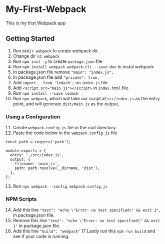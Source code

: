 # My-First-Webpack
This is my first Webpack app
## Getting Started
1. Run `mkdir webpack` to create webpack dir.
2. Change dir `cd webpack`
3. Run `npm init -y` to create `package.json` file
4. Run `npm install webpack webpack-cli --save-dev` to instal webpack
5. In package.json file remove `"main": "index.js",`
6. In package.json file add `"private": true,`
7. Add `import _ from 'lodash';` on `index.js` file.
8. Add `<script src="main.js"></script>` in `index.html` file.
9. Run `npm install --save lodash`
10. Run `npx webpack`, which will take our script at `src/index.js` as the entry point, and will generate `dist/main.js` as the output.

### Using a Configuration
11. Create `webpack.config.js` file in the root directory.
12. Paste the code below in the `webpack.config.js` file
```
const path = require('path');

module.exports = {
  entry: './src/index.js',
  output: {
    filename: 'main.js',
    path: path.resolve(__dirname, 'dist'),
  },
};
```
13. Run `npx webpack --config webpack.config.js`

### NPM Scripts
14. Add this line `"test": "echo \"Error: no test specified\" && exit 1",` in package.json file.
14. Remove this line `"test": "echo \"Error: no test specified\" && exit 1"` in package.json file.
16. Add this line `"build": "webpack"`
17 Lastly run this `npm run build` and see if your code is running.
